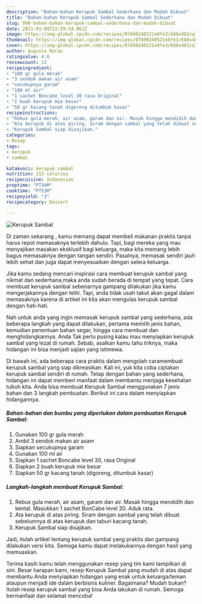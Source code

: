 ```yaml
---
description: "Bahan-bahan Kerupuk Sambal Sederhana dan Mudah Dibuat"
title: "Bahan-bahan Kerupuk Sambal Sederhana dan Mudah Dibuat"
slug: 996-bahan-bahan-kerupuk-sambal-sederhana-dan-mudah-dibuat
date: 2021-01-08T22:59:34.061Z
image: https://img-global.cpcdn.com/recipes/07600248521e8fe3/680x482cq70/kerupuk-sambal-foto-resep-utama.jpg
thumbnail: https://img-global.cpcdn.com/recipes/07600248521e8fe3/680x482cq70/kerupuk-sambal-foto-resep-utama.jpg
cover: https://img-global.cpcdn.com/recipes/07600248521e8fe3/680x482cq70/kerupuk-sambal-foto-resep-utama.jpg
author: Augusta Moran
ratingvalue: 4.8
reviewcount: 12
recipeingredient:
- "100 gr gula merah"
- "3 sendok makan air asam"
- "secukupnya garam"
- "100 ml air"
- "1 sachet Boncabe level 30 rasa Original"
- "2 buah kerupuk mie besar"
- "50 gr kacang tanah digoreng ditumbuk kasar"
recipeinstructions:
- "Rebus gula merah, air asam, garam dan air. Masak hingga mendidih dan kental. Masukkan 1 sachet BonCabe level 30. Aduk rata."
- "Ata kerupuk di atas piring. Siram dengan sambal yang telah dibuat sebelumnya di atas kerupuk dan taburi kacang tanah."
- "Kerupuk Sambal siap disajikan."
categories:
- Resep
tags:
- kerupuk
- sambal

katakunci: kerupuk sambal 
nutrition: 113 calories
recipecuisine: Indonesian
preptime: "PT34M"
cooktime: "PT53M"
recipeyield: "3"
recipecategory: Dessert

---
```



![Kerupuk Sambal](https://img-global.cpcdn.com/recipes/07600248521e8fe3/680x482cq70/kerupuk-sambal-foto-resep-utama.jpg)

Di zaman  sekarang , kamu memang dapat membeli makanan praktis tanpa harus repot memasaknya terlebih dahulu. Tapi, bagi mereka yang mau menyajikan masakan eksklusif bagi keluarga, maka kita memang lebih bagus memasaknya dengan tangan sendiri. Pasalnya, memasak sendiri jauh lebih sehat dan juga dapat menyesuaikan dengan selera keluarga.

Jika kamu sedang mencari inspirasi cara membuat kerupuk sambal yang nikmat dan sederhana,maka anda sudah berada di tempat yang tepat. Cara membuat kerupuk sambal  sebenarnya gampang dilakukan jika kamu mengerjakannya dengan teliti. Tapi, anda tidak usah takut akan gagal dalam memasaknya 
karena di artikel ini kita akan mengulas kerupuk sambal dengan hati-hati.  



Nah untuk anda yang ingin memasak kerupuk sambal yang sederhana, ada beberapa langkah yang dapat dilakukan, pertama memilih jenis bahan, kemudian penentuan bahan segar, hingga cara membuat dan menghidangkannya. Anda Tak perlu pusing kalau mau menyiapkan kerupuk sambal yang lezat di rumah. Sebab, asalkan kamu  tahu triknya, maka hidangan ini bisa menjadi sajian yang istimewa.

Di bawah ini, ada beberapa cara praktis  dalam mengolah caramembuat kerupuk sambal yang siap dikreasikan. Kali ini, yuk kita coba ciptakan kerupuk sambal sendiri di rumah. Tetap dengan bahan yang sederhana, hidangan ini dapat memberi manfaat dalam membantu menjaga kesehatan tubuh kita. Anda bisa membuat Kerupuk Sambal menggunakan 7 jenis bahan dan 3 langkah pembuatan. Berikut ini cara dalam menyiapkan hidangannya.

<!--inarticleads1-->

##### Bahan-bahan dan bumbu yang diperlukan dalam pembuatan Kerupuk Sambal:

1. Gunakan 100 gr gula merah
1. Ambil 3 sendok makan air asam
1. Siapkan secukupnya garam
1. Gunakan 100 ml air
1. Siapkan 1 sachet Boncabe level 30, rasa Original
1. Siapkan 2 buah kerupuk mie besar
1. Siapkan 50 gr kacang tanah (digoreng, ditumbuk kasar)




<!--inarticleads2-->

##### Langkah-langkah membuat Kerupuk Sambal:

1. Rebus gula merah, air asam, garam dan air. Masak hingga mendidih dan kental. Masukkan 1 sachet BonCabe level 30. Aduk rata.
1. Ata kerupuk di atas piring. Siram dengan sambal yang telah dibuat sebelumnya di atas kerupuk dan taburi kacang tanah.
1. Kerupuk Sambal siap disajikan.




Jadi, itulah artikel tentang  kerupuk sambal  yang praktis dan gampang dilakukan versi kita. Semoga kamu dapat melakukannya dengan hasil yang memuaskan. 

Terima kasih kamu telah menggunakan resep yang tim kami tampilkan di sini. Besar harapan kami, resep  Kerupuk Sambal yang mudah di atas dapat membantu Anda menyiapkan hidangan yang enak untuk keluarga/teman ataupun menjadi ide dalam berbisnis kuliner. Bagaimana? Mudah bukan? Itulah resep kerupuk sambal yang bisa Anda lakukan di rumah. Semoga bermanfaat dan selamat mencoba!

